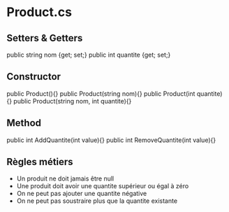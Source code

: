 # Product.cs

## Setters & Getters

public string nom {get; set;}
public int quantite {get; set;}

## Constructor

public Product(){}
public Product(string nom){}
public Product(int quantite){}
public Product(string nom, int quantite){}

## Method

public int AddQuantite(int value){}
public int RemoveQuantite(int value){}


## Règles métiers

 * Un produit ne doit jamais être null
 * Une produit doit avoir une quantite supérieur ou égal à zéro
 * On ne peut pas ajouter une quantite négative
 * On ne peut pas soustraire plus que la quantite existante

